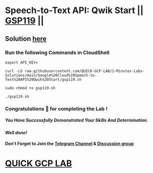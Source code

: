 # Speech-to-Text API: Qwik Start || [GSP119](https://www.cloudskillsboost.google/focuses/588?parent=catalog) ||

## Solution [here](https://youtu.be/bx-D7ypXnWM)

### Run the following Commands in CloudShell
```
export API_KEY=
```
```
curl -LO raw.githubusercontent.com/QUICK-GCP-LAB/2-Minutes-Labs-Solutions/main/Google%20Cloud%20Speech-to-Text%20API%20Qwik%20Start/gsp119.sh

sudo chmod +x gsp119.sh

./gsp119.sh
```

### Congratulations 🎉 for completing the Lab !

##### *You Have Successfully Demonstrated Your Skills And Determination.*

#### *Well done!*

#### Don't Forget to Join the [Telegram Channel](https://t.me/QuickGcpLab) & [Discussion group](https://t.me/QuickGcpLabChats)

# [QUICK GCP LAB](https://www.youtube.com/@quickgcplab)
